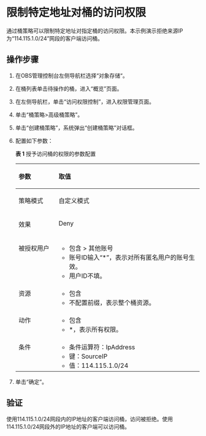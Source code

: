 # 限制特定地址对桶的访问权限<a name="obs_03_0130"></a>

通过桶策略可以限制特定地址对指定桶的访问权限。本示例演示拒绝来源IP为“114.115.1.0/24”网段的客户端访问桶。

## 操作步骤<a name="section17557163019204"></a>

1.  在OBS管理控制台左侧导航栏选择“对象存储“。
2.  在桶列表单击待操作的桶，进入“概览”页面。
3.  在左侧导航栏，单击“访问权限控制”，进入权限管理页面。
4.  单击“桶策略\>高级桶策略”。
5.  单击“创建桶策略”，系统弹出“创建桶策略”对话框。
6.  配置如下参数：

    **表 1**  授予访问桶的权限的参数配置

    <a name="table7531653104420"></a>
    <table><thead align="left"><tr id="row2532105311447"><th class="cellrowborder" valign="top" width="21.740000000000002%" id="mcps1.2.3.1.1"><p id="p16532195364414"><a name="p16532195364414"></a><a name="p16532195364414"></a>参数</p>
    </th>
    <th class="cellrowborder" valign="top" width="78.25999999999999%" id="mcps1.2.3.1.2"><p id="p15532145310443"><a name="p15532145310443"></a><a name="p15532145310443"></a>取值</p>
    </th>
    </tr>
    </thead>
    <tbody><tr id="row953216536449"><td class="cellrowborder" valign="top" width="21.740000000000002%" headers="mcps1.2.3.1.1 "><p id="p1653265344417"><a name="p1653265344417"></a><a name="p1653265344417"></a>策略模式</p>
    </td>
    <td class="cellrowborder" valign="top" width="78.25999999999999%" headers="mcps1.2.3.1.2 "><p id="p55421614212"><a name="p55421614212"></a><a name="p55421614212"></a>自定义模式</p>
    </td>
    </tr>
    <tr id="row16532753114417"><td class="cellrowborder" valign="top" width="21.740000000000002%" headers="mcps1.2.3.1.1 "><p id="p353219537448"><a name="p353219537448"></a><a name="p353219537448"></a>效果</p>
    </td>
    <td class="cellrowborder" valign="top" width="78.25999999999999%" headers="mcps1.2.3.1.2 "><p id="p26391018182813"><a name="p26391018182813"></a><a name="p26391018182813"></a>Deny</p>
    </td>
    </tr>
    <tr id="row115321753164415"><td class="cellrowborder" valign="top" width="21.740000000000002%" headers="mcps1.2.3.1.1 "><p id="p1553215538449"><a name="p1553215538449"></a><a name="p1553215538449"></a>被授权用户</p>
    </td>
    <td class="cellrowborder" valign="top" width="78.25999999999999%" headers="mcps1.2.3.1.2 "><a name="ul034219193595"></a><a name="ul034219193595"></a><ul id="ul034219193595"><li>包含 &gt; 其他账号</li><li>账号ID输入“*”，表示对所有匿名用户的账号生效。</li><li>用户ID不填。</li></ul>
    </td>
    </tr>
    <tr id="row653285374414"><td class="cellrowborder" valign="top" width="21.740000000000002%" headers="mcps1.2.3.1.1 "><p id="p753212538444"><a name="p753212538444"></a><a name="p753212538444"></a>资源</p>
    </td>
    <td class="cellrowborder" valign="top" width="78.25999999999999%" headers="mcps1.2.3.1.2 "><a name="ul12411915123314"></a><a name="ul12411915123314"></a><ul id="ul12411915123314"><li>包含</li><li>不配置前缀，表示整个桶资源。</li></ul>
    </td>
    </tr>
    <tr id="row18790945165418"><td class="cellrowborder" valign="top" width="21.740000000000002%" headers="mcps1.2.3.1.1 "><p id="p12791194519544"><a name="p12791194519544"></a><a name="p12791194519544"></a>动作</p>
    </td>
    <td class="cellrowborder" valign="top" width="78.25999999999999%" headers="mcps1.2.3.1.2 "><a name="ul1691025316358"></a><a name="ul1691025316358"></a><ul id="ul1691025316358"><li>包含</li><li>*，表示所有权限。</li></ul>
    </td>
    </tr>
    <tr id="row3328954204119"><td class="cellrowborder" valign="top" width="21.740000000000002%" headers="mcps1.2.3.1.1 "><p id="p2329115416419"><a name="p2329115416419"></a><a name="p2329115416419"></a>条件</p>
    </td>
    <td class="cellrowborder" valign="top" width="78.25999999999999%" headers="mcps1.2.3.1.2 "><a name="ul4774185114612"></a><a name="ul4774185114612"></a><ul id="ul4774185114612"><li>条件运算符：IpAddress</li><li>键：SourceIP</li><li>值：114.115.1.0/24</li></ul>
    </td>
    </tr>
    </tbody>
    </table>

7.  单击“确定”。

## 验证<a name="section159232335471"></a>

使用114.115.1.0/24网段内的IP地址的客户端访问桶，访问被拒绝。使用114.115.1.0/24网段外的IP地址的客户端可以访问桶。

